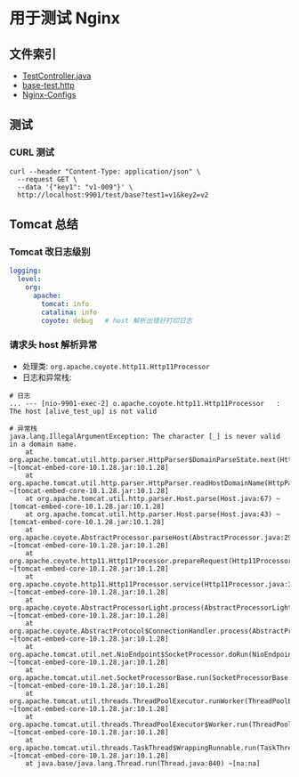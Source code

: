 # 用于测试 Nginx

## 文件索引

- [TestController.java](./src/main/java/cn_zxf_test/test/TestController.java)
- [base-test.http](./src/test/http/base-test.http)
- [Nginx-Configs](https://github.com/zengxf/super-demo/tree/master/Demo-Config/Nginx)

## 测试

### CURL 测试

```shell
curl --header "Content-Type: application/json" \
  --request GET \
  --data '{"key1": "v1-009"}' \
  http://localhost:9901/test/base?test1=v1&key2=v2
```

## Tomcat 总结

### Tomcat 改日志级别

```yaml
logging:
  level:
    org:
      apache:
        tomcat: info
        catalina: info
        coyote: debug   # host 解析出错好打印日志
```

### 请求头 host 解析异常

- 处理类: `org.apache.coyote.http11.Http11Processor`
- 日志和异常栈:

```shell
# 日志
... --- [nio-9901-exec-2] o.apache.coyote.http11.Http11Processor   : The host [alive_test_up] is not valid

# 异常栈
java.lang.IllegalArgumentException: The character [_] is never valid in a domain name.
	at org.apache.tomcat.util.http.parser.HttpParser$DomainParseState.next(HttpParser.java:1045) ~[tomcat-embed-core-10.1.28.jar:10.1.28]
	at org.apache.tomcat.util.http.parser.HttpParser.readHostDomainName(HttpParser.java:931) ~[tomcat-embed-core-10.1.28.jar:10.1.28]
	at org.apache.tomcat.util.http.parser.Host.parse(Host.java:67) ~[tomcat-embed-core-10.1.28.jar:10.1.28]
	at org.apache.tomcat.util.http.parser.Host.parse(Host.java:43) ~[tomcat-embed-core-10.1.28.jar:10.1.28]
	at org.apache.coyote.AbstractProcessor.parseHost(AbstractProcessor.java:298) ~[tomcat-embed-core-10.1.28.jar:10.1.28]
	at org.apache.coyote.http11.Http11Processor.prepareRequest(Http11Processor.java:777) ~[tomcat-embed-core-10.1.28.jar:10.1.28]
	at org.apache.coyote.http11.Http11Processor.service(Http11Processor.java:361) ~[tomcat-embed-core-10.1.28.jar:10.1.28]
	at org.apache.coyote.AbstractProcessorLight.process(AbstractProcessorLight.java:63) ~[tomcat-embed-core-10.1.28.jar:10.1.28]
	at org.apache.coyote.AbstractProtocol$ConnectionHandler.process(AbstractProtocol.java:904) ~[tomcat-embed-core-10.1.28.jar:10.1.28]
	at org.apache.tomcat.util.net.NioEndpoint$SocketProcessor.doRun(NioEndpoint.java:1741) ~[tomcat-embed-core-10.1.28.jar:10.1.28]
	at org.apache.tomcat.util.net.SocketProcessorBase.run(SocketProcessorBase.java:52) ~[tomcat-embed-core-10.1.28.jar:10.1.28]
	at org.apache.tomcat.util.threads.ThreadPoolExecutor.runWorker(ThreadPoolExecutor.java:1190) ~[tomcat-embed-core-10.1.28.jar:10.1.28]
	at org.apache.tomcat.util.threads.ThreadPoolExecutor$Worker.run(ThreadPoolExecutor.java:659) ~[tomcat-embed-core-10.1.28.jar:10.1.28]
	at org.apache.tomcat.util.threads.TaskThread$WrappingRunnable.run(TaskThread.java:63) ~[tomcat-embed-core-10.1.28.jar:10.1.28]
	at java.base/java.lang.Thread.run(Thread.java:840) ~[na:na]
```